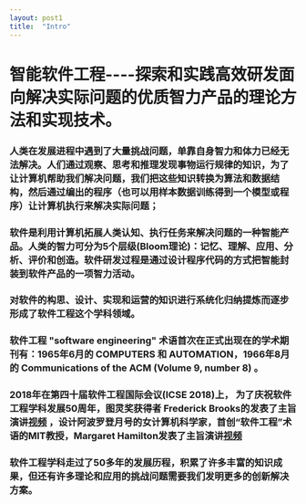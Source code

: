 ```yaml
---
layout: post1
title:  "Intro"
---
```


智能软件工程----探索和实践高效研发面向解决实际问题的优质智力产品的理论方法和实现技术。
=======================

### 人类在发展进程中遇到了大量挑战问题，单靠自身智力和体力已经无法解决。人们通过观察、思考和推理发现事物运行规律的知识，为了让计算机帮助我们解决问题，我们把这些知识转换为算法和数据结构，然后通过编出的程序（也可以用样本数据训练得到一个模型或程序）让计算机执行来解决实际问题；

### 软件是利用计算机拓展人类认知、执行任务来解决问题的一种智能产品。人类的智力可分为5个层级(Bloom理论)：记忆、理解、应用、分析、评价和创造。软件研发过程是通过设计程序代码的方式把智能封装到软件产品的一项智力活动。

### 对软件的构思、设计、实现和运营的知识进行系统化归纳提炼而逐步形成了软件工程这个学科领域。

### 软件工程 "software engineering" 术语首次在正式出现在的学术期刊有：1965年6月的 COMPUTERS 和 AUTOMATION，1966年8月的 Communications of the ACM (Volume 9, number 8) 。

### 2018年在第四十届软件工程国际会议(ICSE 2018)上， 为了庆祝软件工程学科发展50周年，图灵奖获得者 Frederick Brooks的发表了主旨演讲[视频](https://www.youtube.com/watch?v=StN49re9Nq8&t=67s) ，设计阿波罗登月号的女计算机科学家，首创“软件工程”术语的MIT教授，Margaret Hamilton发表了主旨演讲[视频](https://www.youtube.com/watch?v=ZbVOF0Uk5lU)

### 软件工程学科走过了50多年的发展历程，积累了许多丰富的知识成果，但还有许多理论和应用的挑战问题需要我们发明更多的创新解决方案。